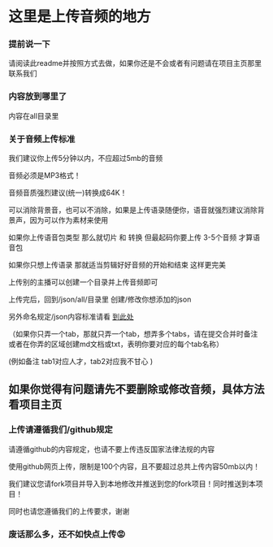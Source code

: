 # 这里是上传音频的地方

### 提前说一下

请阅读此readme并按照方式去做，如果你还是不会或者有问题请在项目主页那里联系我们

### 内容放到哪里了

内容在all目录里

### 关于音频上传标准

我们建议你上传5分钟以内，不应超过5mb的音频 

音频必须是MP3格式！

音频音质强烈建议(统一)转换成64K！

可以消除背景音，也可以不消除，如果是上传语录随便你，语音就强烈建议消除背景声，因为可以作为素材来使用

如果你上传语音包类型 那么就切片 和 转换 但最起码你要上传 3-5个音频 才算语音包

如果你只想上传语录 那就适当剪辑好好音频的开始和结束 这样更完美

上传别的主播可以创建一个目录并上传音频即可

上传完后，回到/json/all/目录里 创建/修改你想添加的json

另外命名规定/json内容标准请看 [到此处](/json/)

（如果你只弄一个tab，那就只弄一个tab，想弄多个tabs，请在提交合并时备注或者在你弄的区域创建md文档或txt，表明你要对应的每个tab名称）
 
 (例如备注 tab1对应人才，tab2对应我不甘心 )

## 如果你觉得有问题请先不要删除或修改音频，具体方法看项目主页

### 上传请遵循我们/github规定

请遵循github的内容规定，也请不要上传违反国家法律法规的内容

使用github网页上传，限制是100个内容，且不要超过总共上传内容50mb以内！

我们建议您请fork项目并导入到本地修改并推送到您的fork项目！同时推送到本项目！

同时也请您遵循我们的上传要求，谢谢

### 废话那么多，还不如快点上传😡
